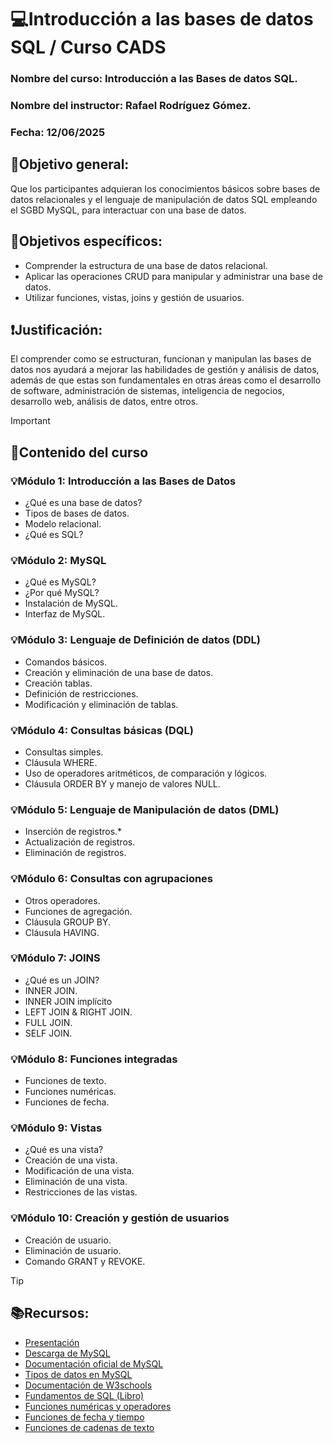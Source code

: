 # 💻Introducción a las bases de datos SQL / Curso CADS

### Nombre del curso: Introducción a las Bases de datos SQL.

### Nombre del instructor: Rafael Rodríguez Gómez.

### Fecha: 12/06/2025

## 📍Objetivo general:

Que los participantes adquieran los conocimientos básicos sobre bases de datos relacionales y el lenguaje de manipulación de datos SQL empleando el SGBD MySQL, para interactuar con una base de datos.

## 📌Objetivos específicos:
* Comprender la estructura de una base de datos relacional.
* Aplicar las operaciones CRUD para manipular y administrar una base de datos.
* Utilizar funciones, vistas, joins y gestión de usuarios.

## ❗Justificación:

El comprender como se estructuran, funcionan y manipulan las bases de datos nos ayudará a mejorar las habilidades de gestión y análisis de datos, además de que estas son fundamentales en otras áreas como el desarrollo de software, administración de sistemas, inteligencia de negocios, desarrollo web, análisis de datos, entre otros.

>[!IMPORTANT]
>## 📃Contenido del curso
>### 💡Módulo 1: Introducción a las Bases de Datos
>* ¿Qué es una base de datos?
>* Tipos de bases de datos.
>* Modelo relacional.
>* ¿Qué es SQL?
>### 💡Módulo 2: MySQL
>* ¿Qué es MySQL?
>* ¿Por qué MySQL?
>* Instalación de MySQL.
>* Interfaz de MySQL.
>### 💡Módulo 3: Lenguaje de Definición de datos (DDL)
>* Comandos básicos.
>* Creación y eliminación de una base de datos.
>* Creación tablas.
>* Definición de restricciones.
>* Modificación y eliminación de tablas.
>### 💡Módulo 4: Consultas básicas (DQL)
>* Consultas simples.
>* Cláusula WHERE.
>* Uso de operadores aritméticos, de comparación y lógicos.
>* Cláusula ORDER BY y manejo de valores NULL.
>### 💡Módulo 5: Lenguaje de Manipulación de datos (DML)
>* Inserción de registros.\*
>* Actualización de registros.
>* Eliminación de registros.
>### 💡Módulo 6: Consultas con agrupaciones
>* Otros operadores.
>* Funciones de agregación.
>* Cláusula GROUP BY.
>* Cláusula HAVING.
>### 💡Módulo 7: JOINS
>* ¿Qué es un JOIN?
>* INNER JOIN.
>* INNER JOIN implícito
>* LEFT JOIN \& RIGHT JOIN.
>* FULL JOIN.
>* SELF JOIN.
>### 💡Módulo 8: Funciones integradas
>* Funciones de texto.
>* Funciones numéricas.
>* Funciones de fecha.
>### 💡Módulo 9: Vistas
>* ¿Qué es una vista?
>* Creación de una vista.
>* Modificación de una vista.
>* Eliminación de una vista.
>* Restricciones de las vistas.
>### 💡Módulo 10: Creación y gestión de usuarios
>* Creación de usuario.
>* Eliminación de usuario.
>* Comando GRANT y REVOKE.

>[!TIP]
>## 📚Recursos:
>* [Presentación](https://www.canva.com/design/DAGqb1HtTN8/7ZqtL04n85Wt5lXDg9Vocw/edit?utm_content=DAGqb1HtTN8&utm_campaign=designshare&utm_medium=link2&utm_source=sharebutton)
>* [Descarga de MySQL](https://dev.mysql.com/downloads/installer/)
>* [Documentación oficial de MySQL](https://dev.mysql.com/doc/)
>* [Tipos de datos en MySQL](https://dev.mysql.com/doc/refman/8.4/en/data-types.html)
>* [Documentación de W3schools](https://www.w3schools.com/MySQL/default.asp)
>* [Fundamentos de SQL (Libro)](https://pedrobeltrancanessa-biblioteca.weebly.com/uploads/1/2/4/0/12405072/fundamentos_de_sql_3edi_oppel.pdf)
>* [Funciones numéricas y operadores](https://dev.mysql.com/doc/refman/8.4/en/numeric-functions.html)
>* [Funciones de fecha y tiempo](https://dev.mysql.com/doc/refman/8.4/en/date-and-time-functions.html)
>* [Funciones de cadenas de texto](https://dev.mysql.com/doc/refman/8.4/en/string-functions.html)
